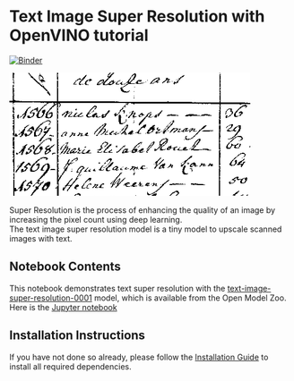 # Text Image Super Resolution with OpenVINO tutorial

[![Binder](https://mybinder.org/badge_logo.svg)](https://mybinder.org/v2/gh/openvinotoolkit/openvino_notebooks/HEAD?filepath=notebooks%2F215-text-superresolution%2F215-text-superresolution.ipynb)

![text](data/text.png)

Super Resolution is the process of enhancing the quality of an image by increasing the pixel count using deep learning.  
The text image super resolution model is a tiny model to upscale scanned images with text.

## Notebook Contents

This notebook demonstrates text super resolution with the [text-image-super-resolution-0001](https://github.com/openvinotoolkit/open_model_zoo/tree/master/models/intel/text-image-super-resolution-0001) model, which is available from the Open Model Zoo.  
Here is the [Jupyter notebook](215-text-superresolution.ipynb)

## Installation Instructions

If you have not done so already, please follow the [Installation Guide](../../README.md) to install all required dependencies.
